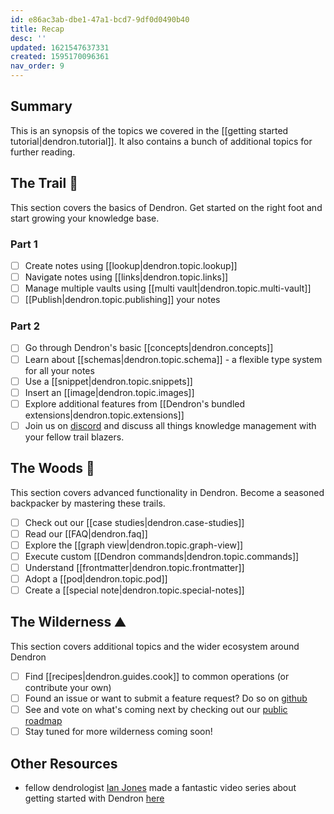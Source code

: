 ```yaml
---
id: e86ac3ab-dbe1-47a1-bcd7-9df0d0490b40
title: Recap
desc: ''
updated: 1621547637331
created: 1595170096361
nav_order: 9
---
```


## Summary

This is an synopsis of the topics we covered in the [[getting started tutorial|dendron.tutorial]]. It also contains a bunch of additional topics for further reading.

## The Trail 🥾

This section covers the basics of Dendron. Get started on the right foot and start growing your knowledge base. 

### Part 1
- [ ] Create notes using [[lookup|dendron.topic.lookup]] 
- [ ] Navigate notes using [[links|dendron.topic.links]]
- [ ] Manage multiple vaults using [[multi vault|dendron.topic.multi-vault]]
- [ ] [[Publish|dendron.topic.publishing]] your notes

### Part 2
- [ ] Go through Dendron's basic [[concepts|dendron.concepts]]
- [ ] Learn about [[schemas|dendron.topic.schema]] - a flexible type system for all your notes
- [ ] Use a [[snippet|dendron.topic.snippets]]
- [ ] Insert an [[image|dendron.topic.images]]
- [ ] Explore additional features from [[Dendron's bundled extensions|dendron.topic.extensions]]
- [ ] Join us on [discord](https://discord.com/invite/6j85zNX) and discuss all things knowledge management with your fellow trail blazers.

## The Woods 🌲

This section covers advanced functionality in Dendron. Become a seasoned backpacker by mastering these trails.

- [ ] Check out our [[case studies|dendron.case-studies]]
- [ ] Read our [[FAQ|dendron.faq]]
- [ ] Explore the [[graph view|dendron.topic.graph-view]]
- [ ] Execute custom [[Dendron commands|dendron.topic.commands]]
- [ ] Understand [[frontmatter|dendron.topic.frontmatter]]
- [ ] Adopt a [[pod|dendron.topic.pod]]
- [ ] Create a [[special note|dendron.topic.special-notes]]

## The Wilderness ⛰️

This section covers additional topics and the wider ecosystem around Dendron

- [ ] Find [[recipes|dendron.guides.cook]] to common operations (or contribute your own)
- [ ] Found an issue or want to submit a feature request? Do so on [github](https://github.com/dendronhq/dendron/issues)
- [ ] See and vote on what's coming next by checking out our [public roadmap](https://github.com/orgs/dendronhq/projects/1)
- [ ] Stay tuned for more wilderness coming soon!

## Other Resources
- fellow dendrologist [Ian Jones](https://github.com/theianjones) made a fantastic video series about getting started with Dendron [here](https://egghead.io/courses/build-a-personal-knowledge-management-system-with-dendron-b24b)
